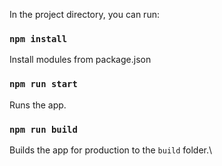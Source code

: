 
In the project directory, you can run:

### `npm install`

Install modules from package.json

### `npm run start`

Runs the app.

### `npm run build`

Builds the app for production to the `build` folder.\